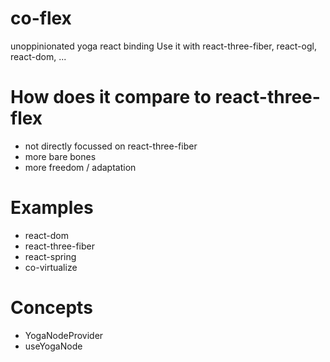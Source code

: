 # co-flex

unoppinionated yoga react binding
Use it with react-three-fiber, react-ogl, react-dom, ...

# How does it compare to react-three-flex

- not directly focussed on react-three-fiber
- more bare bones
- more freedom / adaptation

# Examples

- react-dom
- react-three-fiber
- react-spring
- co-virtualize

# Concepts

- YogaNodeProvider
- useYogaNode
